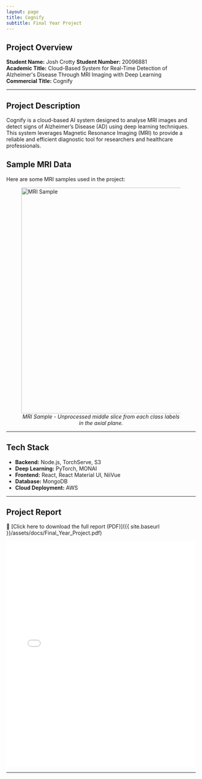 ```yaml
---
layout: page
title: Cognify
subtitle: Final Year Project
---
```


## Project Overview

**Student Name:** Josh Crotty
**Student Number:** 20096881  
**Academic Title:** Cloud-Based System for Real-Time Detection of Alzheimer's Disease Through MRI Imaging with Deep Learning  
**Commercial Title:** Cognify

---

## **Project Description**

Cognify is a cloud-based AI system designed to analyse MRI images and detect signs of Alzheimer’s Disease (AD) using deep learning techniques. This system leverages Magnetic Resonance Imaging (MRI) to provide a reliable and efficient diagnostic tool for researchers and healthcare professionals.

## **Sample MRI Data**

Here are some MRI samples used in the project:

<figure>
  <img src="../Zaradin.github.io/assets/img/ADNI_axial_plane_3_labels.png" alt="MRI Sample" width="600"/>
  <figcaption style="text-align: center; font-style: italic;">MRI Sample - Unprocessed middle slice from each class labels in the axial plane.</figcaption>
</figure>

---

## **Tech Stack**

-   **Backend:** Node.js, TorchServe, S3
-   **Deep Learning:** PyTorch, MONAI
-   **Frontend:** React, React Material UI, NiiVue
-   **Database:** MongoDB
-   **Cloud Deployment:** AWS

---

## **Project Report**

🔗 [Click here to download the full report (PDF)]({{ site.baseurl }}/assets/docs/Final_Year_Project.pdf)

<embed src="{{ site.baseurl }}/assets/docs/Final_Year_Project.pdf" width="100%" height="600px" />

---
